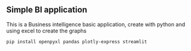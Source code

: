 ## Simple BI application

This is a Business intelligence basic application, create with python and
using excel to create the graphs

```
pip install openpyxl pandas plotly-express streamlit
```